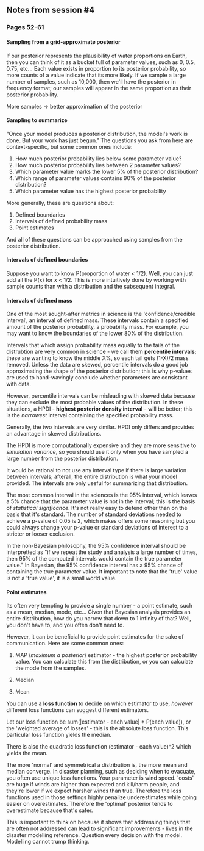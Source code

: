 ## Notes from session #4
### Pages 52-61


#### Sampling from a grid-approximate posterior

If our posterior represents the plausibility of water proportions on Earth, then you can think of it as a bucket full of parameter values, such as 0, 0.5, 0.75, etc... Each value exists in proportion to its posterior probability, so more counts of a value indicate that its more likely. If we sample a large number of samples, such as 10,000, then we'll have the posterior in frequency format; our samples will appear in the same proportion as their posterior probability.

More samples -> better approximation of the posterior

#### Sampling to summarize

"Once your model produces a posterior distribution, the model's work is done. But your work has just begun." The questions you ask from here are context-specific, but some common ones include:

1. How much posterior probability lies below some parameter value?
2. How much posterior probability lies between 2 parameter values?
3. Which parameter value marks the lower 5% of the posterior distribution?
4. Which range of parameter values contains 90% of the posterior distribution?
5. Which parameter value has the highest posterior probability

More generally, these are questions about:

1. Defined boundaries
2. Intervals of defined probability mass
3. Point estimates

And all of these questions can be approached using samples from the posterior distribution.

#### Intervals of defined boundaries

Suppose you want to know P(proportion of water < 1/2). Well, you can just add all the P(x) for x < 1/2. This is more intuitively done by working with sample counts than with a distribution and the subsequent integral.

#### Intervals of defined mass

One of the most sought-after metrics in science is the 'confidence/credible interval', an interval of defined mass. These intervals contain a specified amount of the posterior probability, a probability mass. For example, you may want to know the boundaries of the lower 80% of the distribution.

Intervals that which assign probability mass equally to the tails of the distrubtion are very common in science - we call them **percentile intervals**; these are wanting to know the middle X%, so each tail gets (1-X)/2 mass removed. Unless the data are skewed, percentile intervals do a good job approximating the shape of the posterior distribution; this is why p-values are used to hand-wavingly conclude whether parameters are consistant with data.

However, percentile intervals can be misleading with skewed data because they can exclude the most probable values of the distribution. In these situations, a HPDI - **highest posterior density interval** - will be better; this is the *narrowest* interval containing the specified probability mass.

Generally, the two intervals are very similar. HPDI only differs and provides an advantage in skewed distributions.

The HPDI is more computationally expensive and they are more sensitive to *simulation variance*, so you should use it only when you have sampled a large number from the posterior distribution.

It would be rational to not use any interval type if there is large variation between intervals; afterall, the entire distribution is what your model provided. The intervals are only useful for summarizing that distribution.

The most common interval in the sciences is the 95% interval, which leaves a 5% chance that the parameter value is not in the interval; this is the basis of *statistical signficance*. It's not really easy to defend other than on the basis that it's standard. The number of standard deviations needed to achieve a p-value of 0.05 is 2, which makes offers some reasoning but you could always change your p-value or standard deviations of interest to a stricter or looser exclusion. 

In the non-Bayesian philosophy, the 95% confidence interval should be interpretted as "if we repeat the study and analysis a large number of times, then 95% of the computed intervals would contain the true parameter value." In Bayesian, the 95% confidence interval has a 95% chance of containing the true parameter value. It important to note that the 'true' value is not a 'true value', it is a small world value.

#### Point estimates

Its often very tempting to provide a single number - a point estimate, such as a mean, median, mode, etc... Given that Bayesian analysis provides an entire distribution, how do you narrow that down to 1 infinity of that? Well, you don't have to, and you often don't need to.

However, it can be beneficial to provide point estimates for the sake of communication. Here are some common ones:

1. MAP (*maximum a posterior*) estimator - the highest posterior probability value. You can calculate this from the distribution, or you can calculate the mode from the samples.

2. Median

3. Mean

You can use a **loss function** to decide on which estimator to use, *however* different loss functions can suggest different estimators.

Let our loss function be sum(|estimator - each value| * P(each value)), or the 'weighted average of losses' - this is the absolute loss function. This particular loss function yields the median.

There is also the quadratic loss function (estimator - each value)^2 which yields the mean.

The more 'normal' and symmetrical a distribution is, the more mean and median converge. In disaster planning, such as deciding when to evacuate, you often use unique loss functions. Your parameter is wind speed. 'costs' are huge if winds are higher than expected and kill/harm people, and they're lower if we expect harsher winds than true. Therefore the loss functions used in those settings highly penalize underestimates while going easier on overestimates. Therefore the 'optimal' posterior tends to overestimate because that's safer.

This is important to think on because it shows that addressing things that are often not addressed can lead to significant improvements - lives in the disaster modelling reference. Question every decision with the model. Modelling cannot trump thinking.


